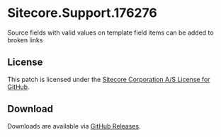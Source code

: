 # Sitecore.Support.176276
Source fields with valid values on template field items can be added to broken links

## License  
This patch is licensed under the [Sitecore Corporation A/S License for GitHub](https://github.com/sitecoresupport/Sitecore.Support.176276/blob/master/LICENSE).  

## Download  
Downloads are available via [GitHub Releases](https://github.com/sitecoresupport/Sitecore.Support.176276/releases).  
